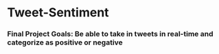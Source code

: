 # Tweet-Sentiment

### Final Project Goals: Be able to take in tweets in real-time and categorize as positive or negative
